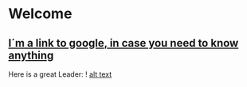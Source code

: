 # Welcome
## [I´m a link to google, in case you need to know anything](https://www.google.com)

Here is a great Leader:
! [alt text](https://www.pngegg.com/de/png-wyinv)
